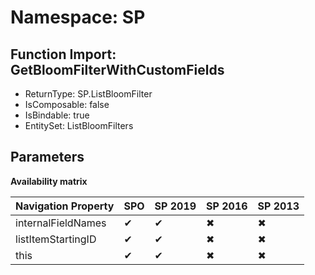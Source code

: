 # Namespace: SP

## Function Import: GetBloomFilterWithCustomFields

- ReturnType: SP.ListBloomFilter
- IsComposable: false
- IsBindable: true
- EntitySet: ListBloomFilters

## Parameters

**Availability matrix**

Navigation Property | SPO | SP 2019 | SP 2016 | SP 2013
----------|-----|---------|---------|--------
internalFieldNames | ✔ | ✔ | ✖ | ✖
listItemStartingID | ✔ | ✔ | ✖ | ✖
this | ✔ | ✔ | ✖ | ✖

